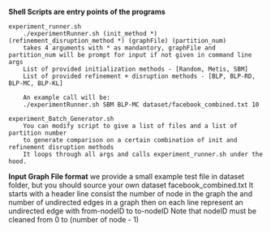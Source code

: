 **Shell Scripts are entry points of the programs**
	
	experiment_runner.sh
		./experimentRunner.sh (init_method *) (refinement_disruption_method *) (graphFile) (partition_num)
		takes 4 arguments with * as mandantory, graphFile and partition_num will be prompt for input if not given in command line args
		List of provided initialization methods - [Random, Metis, SBM]
		List of provided refinement + disruption methods - [BLP, BLP-RD, BLP-MC, BLP-KL]

		An example call will be:
		./experimentRunner.sh SBM BLP-MC dataset/facebook_combined.txt 10 

	experiment_Batch_Generator.sh
		You can modify script to give a list of files and a list of partition number
		to generate comparison on a certain combination of init and refinement disruption methods
		It loops through all args and calls experiment_runner.sh under the hood.

**Input Graph File format**
	we provide a small example test file in dataset folder, but you should source your own dataset
		facebook_combined.txt
		It starts with a header line consist the number of node in the graph the and number of undirected edges in a graph
		then on each line represent an undirected edge with from-nodeID to to-nodeID
		Note that nodeID must be cleaned from 0 to (number of node - 1) 
